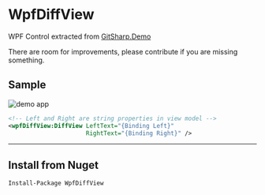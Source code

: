 # WpfDiffView
WPF Control extracted from [GitSharp.Demo](https://github.com/henon/GitSharp.Demo)

There are room for improvements, please contribute if you are missing something.

## Sample

![demo app](https://github.com/stanac/WpfDiffView/raw/master/screenshot.png)

``` xml
<!-- Left and Right are string properties in view model -->
<wpfDiffView:DiffView LeftText="{Binding Left}"
                      RightText="{Binding Right}" />
```

---

## Install from Nuget

```
Install-Package WpfDiffView
```